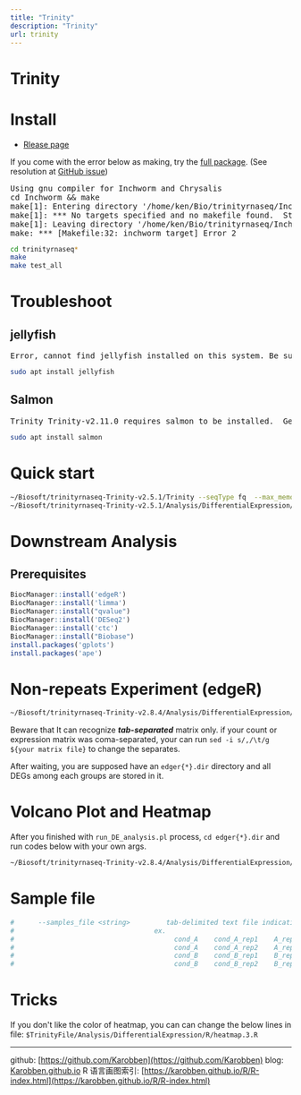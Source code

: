 ```yaml
---
title: "Trinity"
description: "Trinity"
url: trinity
---
```


# Trinity

# Install

- [Rlease page](https://github.com/trinityrnaseq/trinityrnaseq/releases)

If you come with the error below as making, try the [full package](https://github.com/trinityrnaseq/trinityrnaseq/releases/download/v2.11.0/trinityrnaseq-v2.11.0.FULL.tar.gz). (See resolution at [GitHub issue](https://github.com/trinityrnaseq/trinityrnaseq/issues/870))
<pre>
Using gnu compiler for Inchworm and Chrysalis
cd Inchworm && make
make[1]: Entering directory '/home/ken/Bio/trinityrnaseq/Inchworm'
make[1]: *** No targets specified and no makefile found.  Stop.
make[1]: Leaving directory '/home/ken/Bio/trinityrnaseq/Inchworm'
make: *** [Makefile:32: inchworm_target] Error 2
</pre>

```bash
cd trinityrnaseq*
make
make test_all
```

# Troubleshoot
## jellyfish
<pre>
Error, cannot find jellyfish installed on this system. Be sure to install it. You can get it here: http://www.genome.umd.edu/jellyfish.html at /home/ken/Bio/trinityrnaseq-v2.11.0/Trinity line 3935.
</pre>


```bash
sudo apt install jellyfish
```

## Salmon
<pre>
Trinity Trinity-v2.11.0 requires salmon to be installed.  Get it here: https://combine-lab.github.io/salmon/  at /home/ken/Bio/trinityrnaseq-v2.11.0/Trinity line 3973.
</pre>

```bash
sudo apt install salmon
```

# Quick start
```bash
~/Biosoft/trinityrnaseq-Trinity-v2.5.1/Trinity --seqType fq  --max_memory 50G  --single(--samples_file)  --CPU 8  --full_cleanup
~/Biosoft/trinityrnaseq-Trinity-v2.5.1/Analysis/DifferentialExpression/run_DE_analysis.pl --matrix MA-all-t0.01.matrix --method edgeR --samples sample
```

# Downstream Analysis

## Prerequisites
```R
BiocManager::install('edgeR')
BiocManager::install('limma')
BiocManager::install("qvalue")
BiocManager::install('DESeq2')
BiocManager::install('ctc')
BiocManager::install("Biobase")
install.packages('gplots')
install.packages('ape')
```

# Non-repeats Experiment (edgeR)
```bash
~/Biosoft/trinityrnaseq-Trinity-v2.8.4/Analysis/DifferentialExpression/run_DE_analysis.pl  --matrix Intest.table  --method edgeR  --dispersion 0.1
```

Beware that It can recognize ***tab-separated*** matrix only. if your count or expression matrix was coma-separated, your can run `sed -i s/,/\t/g ${your matrix file}` to change the separates.

After waiting, you are supposed have an `edger{*}.dir` directory and all DEGs among each groups are stored in it.

# Volcano Plot and Heatmap
After you finished with `run_DE_analysis.pl` process, `cd edger{*}.dir` and run codes below with your own args.
```bash
~/Biosoft/trinityrnaseq-Trinity-v2.8.4/Analysis/DifferentialExpression/analyze_diff_expr.pl --matrix ../Trinity_trans.TMM.EXPR.matrix -P 1e-3 -C 2
```

# Sample file
```bash
#      --samples_file <string>         tab-delimited text file indicating biological replicate relationships.
#                                   ex.
#                                        cond_A    cond_A_rep1    A_rep1_left.fq    A_rep1_right.fq
#                                        cond_A    cond_A_rep2    A_rep2_left.fq    A_rep2_right.fq
#                                        cond_B    cond_B_rep1    B_rep1_left.fq    B_rep1_right.fq
#                                        cond_B    cond_B_rep2    B_rep2_left.fq    B_rep2_right.fq
```

# Tricks
If you don't like the color of heatmap, you can can change the below lines in file:
`$TrinityFile/Analysis/DifferentialExpression/R/heatmap.3.R`

---
github: [https://github.com/Karobben](https://github.com/Karobben)
blog: [Karobben.github.io](http://Karobben.github.io)
R 语言画图索引: [https://karobben.github.io/R/R-index.html](https://karobben.github.io/R/R-index.html)
